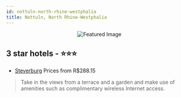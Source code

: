 ```yaml
---
id: nottuln-north-rhine-westphalia
title: Nottuln, North Rhine-Westphalia
---
```


<center><img src="https://i.travelapi.com/hotels/33000000/32090000/32082900/32082842/fd983b4f_z.jpg" alt="Featured Image" /></center>


##  3 star hotels - ⭐️⭐️⭐️

-    [Steverburg](https://us.hurb.com/hotels/nottuln/steverburg-JNP-JP885082?cmp=18055) Prices from R$288.15
   > Take in the views from a terrace and a garden and make use of amenities such as complimentary wireless Internet access.
